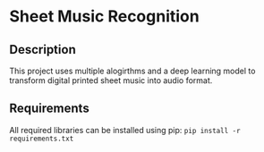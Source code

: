 # Sheet Music Recognition

## Description

This project uses multiple alogirthms and a deep learning model to transform digital printed sheet music into audio format.

## Requirements

All required libraries can be installed using pip: `pip install -r requirements.txt`
